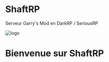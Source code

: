 # ShaftRP
Serveur Garry's Mod en DarkRP / SeriousRP 

![logo](https://cdn.discordapp.com/attachments/637680247130685441/637931605473755147/poster10_27_1745.png)
<h1>Bienvenue sur ShaftRP</h1>
</centre>
